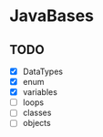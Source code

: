 # JavaBases

## TODO
- [x] DataTypes
- [x] enum
- [x] variables
- [ ] loops
- [ ] classes
- [ ] objects
